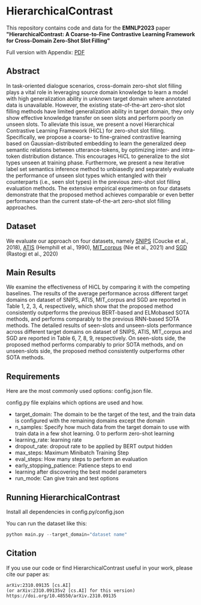 # HierarchicalContrast

This repository contains code and data for the **EMNLP2023** paper **"HierarchicalContrast: A Coarse-to-Fine Contrastive Learning Framework for Cross-Domain Zero-Shot Slot Filling"**

Full version with Appendix: [PDF](https://arxiv.org/abs/2310.09135v2)


## Abstract

In task-oriented dialogue scenarios, cross-domain zero-shot slot filling plays a vital role in leveraging source domain knowledge to learn a model with high generalization ability in unknown target domain where annotated data is unavailable. However, the existing state-of-the-art zero-shot slot filling methods have limited generalization ability in target domain, they only show effective knowledge transfer on seen slots and perform poorly on unseen slots. To alleviate this issue, we present a novel Hierarchical Contrastive Learning Framework (HiCL) for zero-shot slot filling. Specifically, we propose a coarse- to fine-grained contrastive learning based on Gaussian-distributed embedding to learn the generalized deep semantic relations between utterance-tokens, by optimizing inter- and intra-token distribution distance. This encourages HiCL to generalize to the slot types unseen at training phase. Furthermore, we present a new iterative label set semantics inference method to unbiasedly and separately evaluate the performance of unseen slot types which entangled with their counterparts (i.e., seen slot types) in the previous zero-shot slot filling evaluation methods. The extensive empirical experiments on four datasets demonstrate that the proposed method achieves comparable or even better performance than the current state-of-the-art zero-shot slot filling approaches.

## Dataset

We evaluate our approach on four datasets, namely
[SNIPS](https://arxiv.org/abs/1805.10190) (Coucke et al., 2018), [ATIS](https://aclanthology.org/H90-1021) (Hemphill et al., 1990), [MIT_corpus](https://ojs.aaai.org/index.php/AAAI/article/view/17603) (Nie et al., 2021) and [SGD](https://arxiv.org/abs/2002.01359) (Rastogi et al., 2020)

## Main Results

We examine the effectiveness of HiCL by comparing it with the competing baselines. The results of
the average performance across different target domains on dataset of SNIPS, ATIS, MIT_corpus and
SGD are reported in Table 1, 2, 3, 4, respectively,
which show that the proposed method consistently
outperforms the previous BERT-based and ELMobased SOTA methods, and performs comparably to the previous RNN-based SOTA methods. The detailed results of seen-slots and unseen-slots performance across different target domains on dataset of SNIPS, ATIS, MIT_corpus and SGD are reported in Table 6, 7, 8, 9, respectively. On seen-slots side, the proposed method performs comparably to prior SOTA methods, and on unseen-slots side, the
proposed method consistently outperforms other
SOTA methods.

## Requirements

Here are the most commonly used options: config.json file.

config.py file explains which options are used and how.

- target_domain: The domain to be the target of the test, and the train data is configured with the remaining domains except the domain
- n_samples: Specify how much data from the target domain to use with train data in a few shot learning. 0 to perform zero-shot learning
- learning_rate: learning rate
- dropout_rate: dropout rate to be applied by BERT output hidden
- max_steps: Maximum Minibatch Training Step
- eval_steps: How many steps to perform an evaluation
- early_stopping_patience: Patience steps to end
- learning after discovering the best model parameters
- run_mode: Can give train and test options

## Running HierarchicalContrast

Install all dependencies in config.py/config.json

You can run the dataset like this:

```python
python main.py --target_domain="dataset name"
```

## Citation
If you use our code or find HierarchicalContrast useful in your work, please cite our paper as:

	arXiv:2310.09135 [cs.AI]
 	(or arXiv:2310.09135v2 [cs.AI] for this version)
    https://doi.org/10.48550/arXiv.2310.09135
